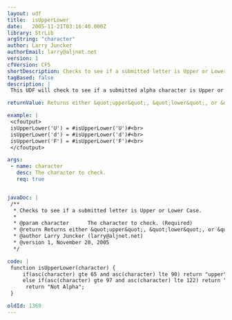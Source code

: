 ```yaml
---
layout: udf
title:  isUpperLower
date:   2005-11-21T03:16:40.000Z
library: StrLib
argString: "character"
author: Larry Juncker
authorEmail: larry@aljnet.net
version: 1
cfVersion: CF5
shortDescription: Checks to see if a submitted letter is Upper or Lower Case.
tagBased: false
description: |
 This UDF will check to see if a submitted alpha character is Upper or Lower Case.

returnValue: Returns either &quot;upper&quot;, &quot;lower&quot;, or &quot;Not Alpha&quot;.

example: |
 <cfoutput>
 isUpperLower('U') = #isUpperLower('U')#<br>
 isUpperLower('d') = #isUpperLower('d')#<br>
 isUpperLower('F') = #isUpperLower('F')#<br>
 </cfoutput>

args:
 - name: character
   desc: The character to check.
   req: true


javaDoc: |
 /**
  * Checks to see if a submitted letter is Upper or Lower Case.
  * 
  * @param character      The character to check. (Required)
  * @return Returns either &quot;upper&quot;, &quot;lower&quot;, or &quot;Not Alpha&quot;. 
  * @author Larry Juncker (larry@aljnet.net) 
  * @version 1, November 20, 2005 
  */

code: |
 function isUpperLower(character) {
     if(asc(character) gte 65 and asc(character) lte 90) return "upper";
     else if(asc(character) gte 97 and asc(character) lte 122) return "lower";
      return "Not Alpha"; 
 }

oldId: 1369
---
```


